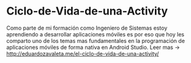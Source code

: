# Ciclo-de-Vida-de-una-Activity
Como parte de mi formación como Ingeniero de Sistemas estoy aprendiendo a desarrollar aplicaciones móviles es por eso que hoy les comparto uno de los temas mas fundamentales en la programación de aplicaciones móviles de forma nativa en Android Studio.  Leer mas -> http://eduardozavaleta.me/el-ciclo-de-vida-de-una-activity/

